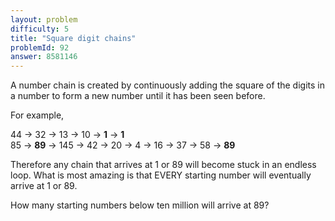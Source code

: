 ```yaml
---
layout: problem
difficulty: 5
title: "Square digit chains"
problemId: 92
answer: 8581146
---
```

A number chain is created by continuously adding the square of the digits in a number to form a new number until it has been seen before.

For example,

44 → 32 → 13 → 10 → **1** → **1**  
 85 → **89** → 145 → 42 → 20 → 4 → 16 → 37 → 58 → **89**

Therefore any chain that arrives at 1 or 89 will become stuck in an endless loop. What is most amazing is that EVERY starting number will eventually arrive at 1 or 89.

How many starting numbers below ten million will arrive at 89?